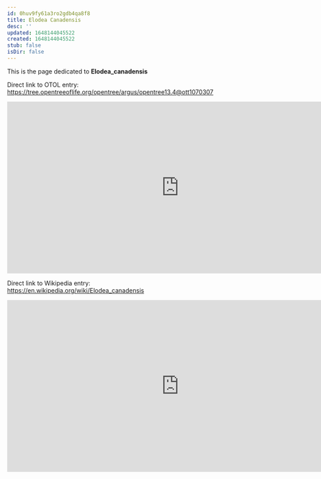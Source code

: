 ```yaml
---
id: 0huv9fy61a3ro2gdb4qa8f8
title: Elodea Canadensis
desc: ''
updated: 1648144045522
created: 1648144045522
stub: false
isDir: false
---
```

This is the page dedicated to **Elodea_canadensis**


Direct link to OTOL entry: https://tree.opentreeoflife.org/opentree/argus/opentree13.4@ott1070307



<html>
    <body>
    <iframe src="https://tree.opentreeoflife.org/opentree/argus/opentree13.4@ott1070307"
    width="800" height="400" frameborder="0" allowfullscreen> </iframe>
    </body>
</html>
    


Direct link to Wikipedia entry: https://en.wikipedia.org/wiki/Elodea_canadensis



<html>
    <body>
    <iframe src="https://en.wikipedia.org/wiki/Elodea_canadensis"
    width="800" height="400" frameborder="0" allowfullscreen> </iframe>
    </body>
</html>
    
